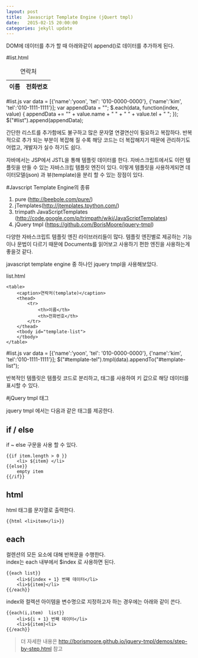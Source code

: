 ```yaml
---
layout: post
title:  Javascript Template Engine (jQuert tmpl)
date:   2015-02-15 20:00:00
categories: jekyll update
---
```



DOM에 데이터를 추가 할 때 아래와같이 append()로 데이터를 추가하게 된다. 

#list.html
	<table>
	    <caption>연락처</caption>
	    <thead>
	        <tr>
	            <th>이름</th>
	            <th>전화번호</th>
	        </tr>
	    </thead>
	    <tbody id="list" >
	    </tbody>
	</table> 

#list.js
	var data = [{'name':'yoon', 'tel': '010-0000-0000'}, {'name':'kim', 'tel':'010-1111-1111'}];
	var appendData = "";
	$.each(data, function(index, value) { 
	    appendData += "<tr><td>" + value.name + "</td> " +  " <td> " + value.tel + " </td></tr>";
	});
	$("#list").append(appendData);


간단한 리스트를 추가함에도 불구하고 많은 문자열 연결연산이 필요하고 복잡하다. 
반복적으로 추가 되는 부분이 복잡해 질 수록 해당 코드는 더 복잡해지기 때문에 관리하기도 어렵고, 개발자가 실수 하기도 쉽다.  

자바에서는 JSP에서 JSTL을 통해 템플릿 데이터를 한다.
자바스크립트에서도 이런 템플릿을 만들 수 있는 자바스크립 템플릿 엔진이 있다. 
이렇게 템플릿을 사용하게되면 데이터모델(json) 과 뷰(template)을 분리 할 수 있는 장점이 있다. 

#Javscript Template Engine의 종류 
1. pure (http://beebole.com/pure/) 
2. jTemplates(http://jtemplates.tpython.com/)
3. trimpath JavaScriptTemplates (http://code.google.com/p/trimpath/wiki/JavaScriptTemplates)
4. jQuery tmpl (https://github.com/BorisMoore/jquery-tmpl)

다양한 자바스크립트 템플릿 엔진 라이브러리들이 많다.
템플릿 엔진별로 제공하는 기능이나 문법이 다르기 때문에 Documents를 읽어보고 사용하기 편한 엔진을 사용하는게 좋을것 같다.

javascript template engine 중 하나인 jquery tmpl을 사용해보았다. 

list.html 
	<script id="template-tel" type="text/j-query-tmpl">
	    <tr>
	        <td>${name}</td>
	        <td>${tel}</td>
	    <tr>
	</script>

	<table>
	    <caption>연락처(template)</caption>
	    <thead>
	        <tr>
	            <th>이름</th>
	            <th>전화번호</th>
	        </tr>
	    </thead>
	    <tbody id="template-list">
	    </tbody>
	</table> 

#list.js
	var data = [{'name':'yoon', 'tel': '010-0000-0000'}, {'name':'kim', 'tel':'010-1111-1111'}];
	$("#template-tel").tmpl(data).appendTo("#template-list");

반복적인 템플릿은 템플릿 코드로 분리하고, 태그를 사용하여 키 값으로 해당 데이터를 표시할 수 있다.  

#jQuery tmpl 태그 

jquery tmpl 에서는 다음과 같은 태그를 제공한다.

## if / else

if ~ else 구문을 사용 할 수 있다. 

	{{if item.length > 0 }}
		<li> ${item} </li>
	{{else}}
		empty item 
	{{/if}}

## html 

html 태그를 문자열로 출력한다. 

	{{html <li>item</li>}}

## each

컬렌션의 모든 요소에 대해 반복문을 수행한다.   
index는 each 내부에서 $index 로 사용하면 된다.    

	{{each list}}
		<li>${index + 1} 번째 데이터</li>
	    <li>${item}</li>
	{{/each}}

index와 컬렉션 아이템을 변수명으로 지정하고자 하는 경우에는 아래와 같이 쓴다. 

	{{each(i,item)  list}}
	    <li>${i + 1} 번째 데이터</li>
	    <li>${item}<li>
	{{/each}}

> 더 자세한 내용은 http://borismoore.github.io/jquery-tmpl/demos/step-by-step.html 참고


